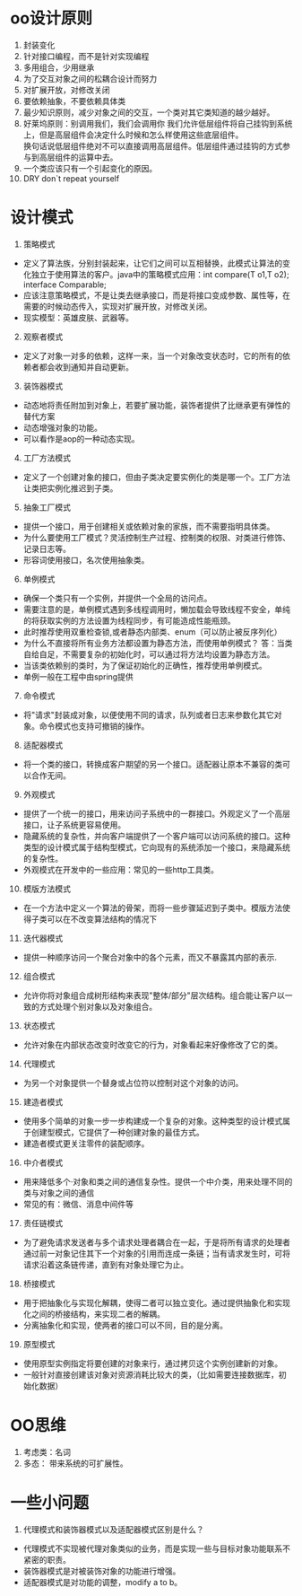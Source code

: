 # oo设计原则
1. 封装变化
2. 针对接口编程，而不是针对实现编程  
3. 多用组合，少用继承
4. 为了交互对象之间的松耦合设计而努力
5. 对扩展开放，对修改关闭
6. 要依赖抽象，不要依赖具体类
7. 最少知识原则，减少对象之间的交互，一个类对其它类知道的越少越好。
8. 好莱坞原则：别调用我们，我们会调用你
		我们允许低层组件将自己挂钩到系统上，但是高层组件会决定什么时候和怎么样使用这些底层组件。  
		换句话说低层组件绝对不可以直接调用高层组件。低层组件通过挂钩的方式参与到高层组件的运算中去。  
9. 一个类应该只有一个引起变化的原因。  
10. DRY don`t repeat yourself

# 设计模式
1. 策略模式  
* 定义了算法族，分别封装起来，让它们之间可以互相替换，此模式让算法的变化独立于使用算法的客户。java中的策略模式应用：int compare(T o1,T o2); interface Comparable;   
* 应该注意策略模式，不是让类去继承接口，而是将接口变成参数、属性等，在需要的时候动态传入，实现对扩展开放，对修改关闭。  
* 现实模型：英雄皮肤、武器等。    	
2. 观察者模式
* 定义了对象一对多的依赖，这样一来，当一个对象改变状态时，它的所有的依赖者都会收到通知并自动更新。
3. 装饰器模式
* 动态地将责任附加到对象上，若要扩展功能，装饰者提供了比继承更有弹性的替代方案  
* 动态增强对象的功能。
* 可以看作是aop的一种动态实现。

4. 工厂方法模式
* 定义了一个创建对象的接口，但由子类决定要实例化的类是哪一个。工厂方法让类把实例化推迟到子类。  
5. 抽象工厂模式
* 提供一个接口，用于创建相关或依赖对象的家族，而不需要指明具体类。  
* 为什么要使用工厂模式？灵活控制生产过程、控制类的权限、对类进行修饰、记录日志等。  
* 形容词使用接口，名次使用抽象类。  
  
6. 单例模式
* 确保一个类只有一个实例，并提供一个全局的访问点。  
* 需要注意的是，单例模式遇到多线程调用时，懒加载会导致线程不安全，单纯的将获取实例的方法设置为线程同步，有可能造成性能瓶颈。    
* 此时推荐使用双重检查锁,或者静态内部类、enum（可以防止被反序列化）
* 为什么不直接将所有业务方法都设置为静态方法，而使用单例模式？
	答：当类自给自足，不需要复杂的初始化时，可以通过将方法均设置为静态方法。 
* 当该类依赖别的类时，为了保证初始化的正确性，推荐使用单例模式。   
* 单例一般在工程中由spring提供  
7. 命令模式
* 将"请求"封装成对象，以便使用不同的请求，队列或者日志来参数化其它对象。命令模式也支持可撤销的操作。

8. 适配器模式
* 将一个类的接口，转换成客户期望的另一个接口。适配器让原本不兼容的类可以合作无间。  

9. 外观模式
* 提供了一个统一的接口，用来访问子系统中的一群接口。外观定义了一个高层接口，让子系统更容易使用。  
* 隐藏系统的复杂性，并向客户端提供了一个客户端可以访问系统的接口。这种类型的设计模式属于结构型模式，它向现有的系统添加一个接口，来隐藏系统的复杂性。  
* 外观模式在开发中的一些应用：常见的一些http工具类。

10. 模版方法模式
* 在一个方法中定义一个算法的骨架，而将一些步骤延迟到子类中。模版方法使得子类可以在不改变算法结构的情况下

11. 迭代器模式
* 提供一种顺序访问一个聚合对象中的各个元素，而又不暴露其内部的表示.  
12. 组合模式
* 允许你将对象组合成树形结构来表现"整体/部分"层次结构。组合能让客户以一致的方式处理个别对象以及对象组合。

13. 状态模式
* 允许对象在内部状态改变时改变它的行为，对象看起来好像修改了它的类。  

14. 代理模式
* 为另一个对象提供一个替身或占位符以控制对这个对象的访问。

15. 建造者模式
* 使用多个简单的对象一步一步构建成一个复杂的对象。这种类型的设计模式属于创建型模式，它提供了一种创建对象的最佳方式。
* 建造者模式更关注零件的装配顺序。
16. 中介者模式  
* 用来降低多个·对象和类之间的通信复杂性。提供一个中介类，用来处理不同的类与对象之间的通信
* 常见的有：微信、消息中间件等
17. 责任链模式
* 为了避免请求发送者与多个请求处理者耦合在一起，于是将所有请求的处理者通过前一对象记住其下一个对象的引用而连成一条链；当有请求发生时，可将请求沿着这条链传递，直到有对象处理它为止。
18. 桥接模式
* 用于把抽象化与实现化解耦，使得二者可以独立变化。通过提供抽象化和实现化之间的桥接结构，来实现二者的解耦。
* 分离抽象化和实现，使两者的接口可以不同，目的是分离。  
19. 原型模式
* 使用原型实例指定将要创建的对象来行，通过拷贝这个实例创建新的对象。  
* 一般针对直接创建该对象对资源消耗比较大的类，（比如需要连接数据库，初始化数据）

# OO思维
1. 考虑类：名词
2. 多态： 带来系统的可扩展性。

# 一些小问题
1. 代理模式和装饰器模式以及适配器模式区别是什么？
* 代理模式不实现被代理对象类似的业务，而是实现一些与目标对象功能联系不紧密的职责。
* 装饰器模式是对被装饰对象的功能进行增强。
* 适配器模式是对功能的调整，modify a to b。